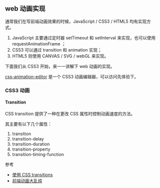 ## web 动画实现

通常我们在写前端动画效果的时候，JavaScript / CSS3 / HTML5 均有实现方式。

1. JavaScript 主要通过定时器 setTimeout 和 setInterval 来实现，也可以使用 requestAnimationFrame ；
2. CSS3 可以通过 transition 和 animation 实现；
3. HTML5 则使用 CANVAS / SVG / webGL 来实现。

下面我们从 CSS3 开始，来一一讲解下 web 动画的实现。

[css-animation-editor](https://xquotes.github.io/css-animation-editor/) 是一个 CSS3 动画编辑器，可以访问先体验下。

### CSS3 动画

#### Transition

CSS transition 提供了一种在更改 CSS 属性时控制动画速度的方法。

其主要有以下几个属性：
1. transition
2. transition-delay
3. transition-duration
4. transition-property
5. transition-timing-function



参考
- [使用 CSS transitions](https://developer.mozilla.org/zh-CN/docs/Web/CSS/CSS_Transitions/Using_CSS_transitions#Browser_compatibility)
- [前端动画大乱炖](https://juejin.im/entry/5a1c32626fb9a0451b044633)